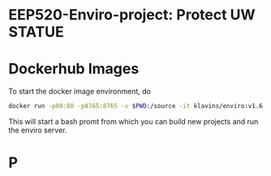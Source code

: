 EEP520-Enviro-project: Protect UW STATUE 
===
Dockerhub Images
===
To start the docker image environment, do
```bash
docker run -p80:80 -p8765:8765 -v $PWD:/source -it klavins/enviro:v1.6 bash
```
This will start a bash promt from which you can build new projects and run the enviro server.

P
===


